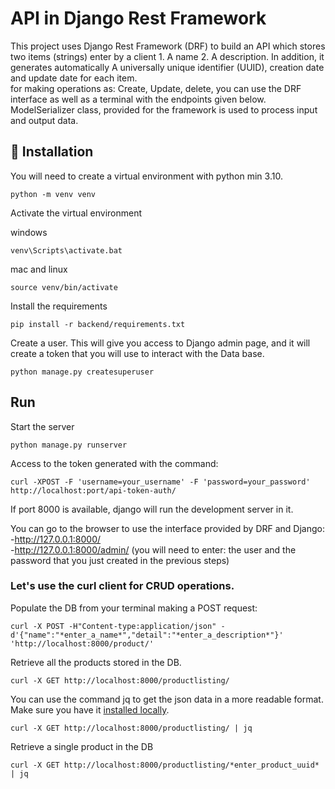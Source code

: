 # API in Django Rest Framework

This project uses Django Rest Framework (DRF) to build an API which stores two items (strings) enter by a
client 1. A  name 2. A description. In addition,  it generates automatically  A universally unique identifier  (UUID),
creation date and update date for each item.<br> for making operations as: Create, Update, delete, you can use the DRF
interface as well as a terminal with the endpoints given below.<br> 
ModelSerializer class, provided for the framework  is used to process input and output data.


## :wrench: Installation 
You will need to create a virtual environment with python min 3.10.

```shell
python -m venv venv
```

Activate the virtual environment 

windows
```shell
venv\Scripts\activate.bat
```

mac and linux
```shell
source venv/bin/activate
```

Install the requirements
```shell
pip install -r backend/requirements.txt
```

Create a user. This will give you access to Django admin page, and it will create a token that you will use to interact with the Data base.

```shell
python manage.py createsuperuser
```

## Run 

Start the server
```shell
python manage.py runserver
```

Access to the token generated with the command:

```shell
curl -XPOST -F 'username=your_username' -F 'password=your_password' http://localhost:port/api-token-auth/
```
If port 8000 is available, django will run the development server in it. 

You can go to the browser to use the interface provided by DRF and Django:<br>
-http://127.0.0.1:8000/  <br>
-http://127.0.0.1:8000/admin/ (you will need to enter: the user and the password that you just created in the previous steps)

### Let's use the curl client for CRUD operations.

Populate the DB from your terminal making a POST request: 

```shell
curl -X POST -H"Content-type:application/json" -d'{"name":"*enter_a_name*","detail":"*enter_a_description*"}' 'http://localhost:8000/product/'

```

Retrieve all the products stored in the DB.

```shell
curl -X GET http://localhost:8000/productlisting/
```
You can use the command jq to get the json data in a more readable format. Make sure you have it [installed locally](https://stedolan.github.io/jq/download/). 

```shell
curl -X GET http://localhost:8000/productlisting/ | jq 
```
Retrieve a single product in the DB

```shell
curl -X GET http://localhost:8000/productlisting/*enter_product_uuid* | jq 
```















